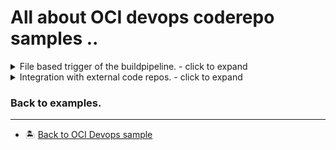 All about OCI devops coderepo samples ..
=======

<details>
  <summary>File based trigger of the buildpipeline. - click to expand</summary>

* [Trigger build-pipeline from OCI code repo.](./oci-devops-coderepo-filebasedtrigger/)

</details>

<details>
  <summary>Integration with external code repos. - click to expand</summary>

* [Integrate Bitbucket.org repo with OCI Devops .](./oci-devops-coderepo-with-bitbucketcloud/)
* [Integrate GITHUB.com repo with OCI Devops .](./oci-devops-coderepo-with-github/)
* [Integrate GITLAB.com repo with OCI Devops .](./oci-devops-coderepo-with-gitlab/)

</details>


### Back to examples.
----

- 🏝️ [Back to OCI Devops sample](../README.md)

